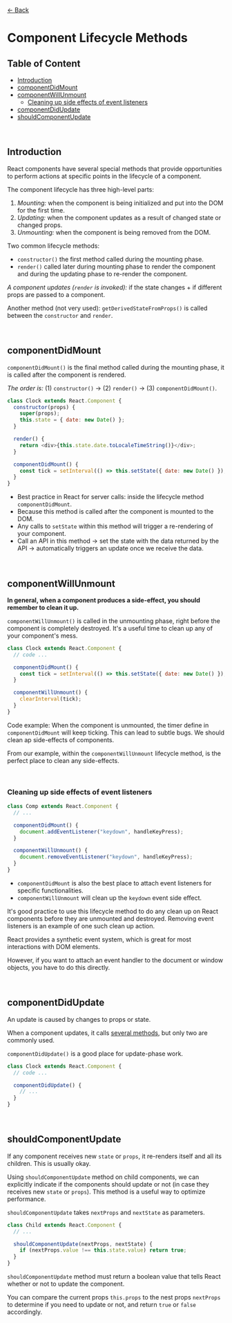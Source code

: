 [&larr; Back](./README.md)

# Component Lifecycle Methods

## Table of Content

- [Introduction](#introduction)
- [componentDidMount](#componentdidmount)
- [componentWillUnmount](#componentwillunmount)
  - [Cleaning up side effects of event listeners](#cleaning-up-side-effects-of-event-listeners)
- [componentDidUpdate](#componentdidupdate)
- [shouldComponentUpdate](#shouldcomponentupdate)

<br>

## Introduction

React components have several special methods that provide opportunities to perform actions at specific points in the lifecycle of a component.

The component lifecycle has three high-level parts:

1. _Mounting:_ when the component is being initialized and put into the DOM for the first time.
2. _Updating:_ when the component updates as a result of changed state or changed props.
3. _Unmounting:_ when the component is being removed from the DOM.

Two common lifecycle methods:

- `constructor()` the first method called during the mounting phase.
- `render()` called later during mounting phase to render the component and during the updating phase to re-render the component.

_A component updates (`render` is invoked):_ if the state changes + if different props are passed to a component.

Another method (not very used): `getDerivedStateFromProps()` is called between the `constructor` and `render`.

<br>

## componentDidMount

`componentDidMount()` is the final method called during the mounting phase, it is called after the component is rendered.

_The order is:_ (1) `constructor()` -> (2) `render()` -> (3) `componentDidMount()`.

```js
class Clock extends React.Component {
  constructor(props) {
    super(props);
    this.state = { date: new Date() };
  }

  render() {
    return <div>{this.state.date.toLocaleTimeString()}</div>;
  }

  componentDidMount() {
    const tick = setInterval(() => this.setState({ date: new Date() }), 1000);
  }
}
```

- Best practice in React for server calls: inside the lifecycle method `componentDidMount`.
- Because this method is called after the component is mounted to the DOM.
- Any calls to `setState` within this method will trigger a re-rendering of your component.
- Call an API in this method -> set the state with the data returned by the API -> automatically triggers an update once we receive the data.

<br>

## componentWillUnmount

**In general, when a component produces a side-effect, you should remember to clean it up.**

`componentWillUnmount()` is called in the unmounting phase, right before the component is completely destroyed. It's a useful time to clean up any of your component's mess.

```js
class Clock extends React.Component {
  // code ...

  componentDidMount() {
    const tick = setInterval(() => this.setState({ date: new Date() }), 1000);
  }

  componentWillUnmount() {
    clearInterval(tick);
  }
}
```

Code example: When the component is unmounted, the timer define in `componentDidMount` will keep ticking. This can lead to subtle bugs. We should clean ap side-effects of components.

From our example, within the `componentWillUnmount` lifecycle method, is the perfect place to clean any side-effects.

<br>

### Cleaning up side effects of event listeners

```js
class Comp extends React.Component {
  // ...

  componentDidMount() {
    document.addEventListener("keydown", handleKeyPress);
  }

  componentWillUnmount() {
    document.removeEventListener("keydown", handleKeyPress);
  }
}
```

- `componentDidMount` is also the best place to attach event listeners for specific functionalities.
- `componentWillUnmount` will clean up the `keydown` event side effect.

It's good practice to use this lifecycle method to do any clean up on React components before they are unmounted and destroyed. Removing event listeners is an example of one such clean up action.

React provides a synthetic event system, which is great for most interactions with DOM elements.

However, if you want to attach an event handler to the document or window objects, you have to do this directly.

<br>

## componentDidUpdate

An update is caused by changes to props or state.

When a component updates, it calls [several methods](https://reactjs.org/docs/react-component.html#updating), but only two are commonly used.

`componentDidUpdate()` is a good place for update-phase work.

```js
class Clock extends React.Component {
  // code ...

  componentDidUpdate() {
    // ...
  }
}
```

<br>

## shouldComponentUpdate

If any component receives new `state` or `props`, it re-renders itself and all its children. This is usually okay.

Using `shouldComponentUpdate` method on child components, we can explicitly indicate if the components should update or not (in case they receives new `state` or `props`). This method is a useful way to optimize performance.

`shouldComponentUpdate` takes `nextProps` and `nextState` as parameters.

```js
class Child extends React.Component {
  // ...

  shouldComponentUpdate(nextProps, nextState) {
    if (nextProps.value !== this.state.value) return true;
  }
}
```

`shouldComponentUpdate` method must return a boolean value that tells React whether or not to update the component.

You can compare the current props `this.props` to the nest props `nextProps` to determine if you need to update or not, and return `true` or `false` accordingly.

<br>
